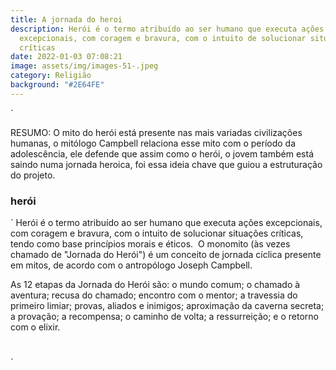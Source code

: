 ```yaml
---
title: A jornada do heroi
description: Herói é o termo atribuído ao ser humano que executa ações
  excepcionais, com coragem e bravura, com o intuito de solucionar situações
  críticas
date: 2022-01-03 07:08:21
image: assets/img/images-51-.jpeg
category: Religião
background: "#2E64FE"
---
```

`

﻿﻿RESUMO: O mito do herói está presente nas mais variadas civilizações humanas, o mitólogo Campbell relaciona esse mito com o período da adolescência, ele defende que assim como o herói, o jovem também está saindo numa jornada heroica, foi essa ideia chave que guiou a estruturação do projeto.﻿

### herói 

`
Herói é o termo atribuído ao ser humano que executa ações excepcionais, com coragem e bravura, com o intuito de solucionar situações críticas, tendo como base princípios morais e éticos.
﻿
O monomito (às vezes chamado de "Jornada do Herói") é um conceito de jornada cíclica presente em mitos, de acordo com o antropólogo Joseph Campbell.

As 12 etapas da Jornada do Herói são: o mundo comum; o chamado à aventura; recusa do chamado; encontro com o mentor; a travessia do primeiro limiar; provas, aliados e inimigos; aproximação da caverna secreta; a provação; a recompensa; o caminho de volta; a ressurreição; e o retorno com o elixir.

#
`